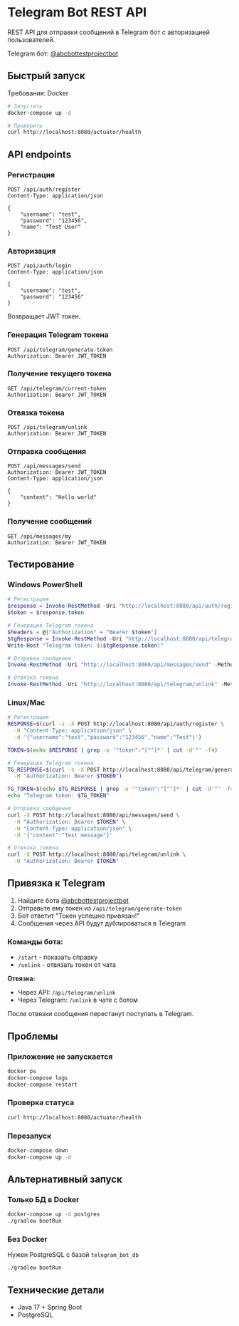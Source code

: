 # Telegram Bot REST API

REST API для отправки сообщений в Telegram бот с авторизацией пользователей.

Telegram бот: [@abcbottestprojectbot](https://t.me/abcbottestprojectbot)

## Быстрый запуск

Требования: Docker

```bash
# Запустить
docker-compose up -d

# Проверить
curl http://localhost:8080/actuator/health
```

## API endpoints

### Регистрация
```http
POST /api/auth/register
Content-Type: application/json

{
    "username": "test",
    "password": "123456", 
    "name": "Test User"
}
```

### Авторизация  
```http
POST /api/auth/login
Content-Type: application/json

{
    "username": "test",
    "password": "123456"
}
```

Возвращает JWT токен.

### Генерация Telegram токена
```http
POST /api/telegram/generate-token
Authorization: Bearer JWT_TOKEN
```

### Получение текущего токена
```http
GET /api/telegram/current-token
Authorization: Bearer JWT_TOKEN
```

### Отвязка токена
```http
POST /api/telegram/unlink
Authorization: Bearer JWT_TOKEN
```

### Отправка сообщения
```http
POST /api/messages/send
Authorization: Bearer JWT_TOKEN
Content-Type: application/json

{
    "content": "Hello world"
}
```

### Получение сообщений
```http
GET /api/messages/my
Authorization: Bearer JWT_TOKEN
```

## Тестирование

### Windows PowerShell
```powershell
# Регистрация
$response = Invoke-RestMethod -Uri "http://localhost:8080/api/auth/register" -Method Post -Body '{"username":"test","password":"123456","name":"Test"}' -ContentType "application/json"
$token = $response.token

# Генерация Telegram токена
$headers = @{"Authorization" = "Bearer $token"}
$tgResponse = Invoke-RestMethod -Uri "http://localhost:8080/api/telegram/generate-token" -Method Post -Headers $headers
Write-Host "Telegram token: $($tgResponse.token)"

# Отправка сообщения
Invoke-RestMethod -Uri "http://localhost:8080/api/messages/send" -Method Post -Body '{"content":"Test message"}' -ContentType "application/json" -Headers $headers

# Отвязка токена
Invoke-RestMethod -Uri "http://localhost:8080/api/telegram/unlink" -Method Post -Headers $headers
```

### Linux/Mac
```bash
# Регистрация
RESPONSE=$(curl -s -X POST http://localhost:8080/api/auth/register \
  -H "Content-Type: application/json" \
  -d '{"username":"test","password":"123456","name":"Test"}')

TOKEN=$(echo $RESPONSE | grep -o '"token":"[^"]*' | cut -d'"' -f4)

# Генерация Telegram токена
TG_RESPONSE=$(curl -s -X POST http://localhost:8080/api/telegram/generate-token \
  -H "Authorization: Bearer $TOKEN")

TG_TOKEN=$(echo $TG_RESPONSE | grep -o '"token":"[^"]*' | cut -d'"' -f4)
echo "Telegram token: $TG_TOKEN"

# Отправка сообщения
curl -X POST http://localhost:8080/api/messages/send \
  -H "Authorization: Bearer $TOKEN" \
  -H "Content-Type: application/json" \
  -d '{"content":"Test message"}'

# Отвязка токена
curl -X POST http://localhost:8080/api/telegram/unlink \
  -H "Authorization: Bearer $TOKEN"
```

## Привязка к Telegram

1. Найдите бота [@abcbottestprojectbot](https://t.me/abcbottestprojectbot)
2. Отправьте ему токен из `/api/telegram/generate-token`
3. Бот ответит "Токен успешно привязан!"
4. Сообщения через API будут дублироваться в Telegram

### Команды бота:
- `/start` - показать справку
- `/unlink` - отвязать токен от чата

**Отвязка:** 
- Через API: `/api/telegram/unlink`
- Через Telegram: `/unlink` в чате с ботом

После отвязки сообщения перестанут поступать в Telegram.

## Проблемы

### Приложение не запускается
```bash
docker ps
docker-compose logs
docker-compose restart
```

### Проверка статуса
```bash
curl http://localhost:8080/actuator/health
```

### Перезапуск
```bash
docker-compose down
docker-compose up -d
```

## Альтернативный запуск

### Только БД в Docker
```bash
docker-compose up -d postgres
./gradlew bootRun
```

### Без Docker
Нужен PostgreSQL с базой `telegram_bot_db`
```bash
./gradlew bootRun
```

## Технические детали

- Java 17 + Spring Boot
- PostgreSQL

